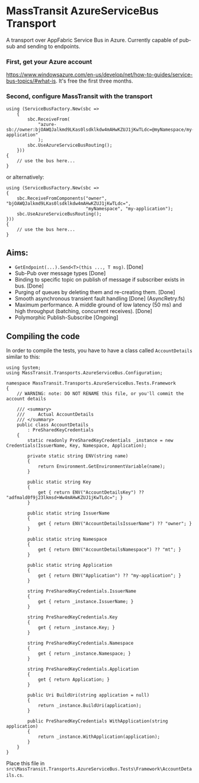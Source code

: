 # MassTransit AzureServiceBus Transport

A transport over AppFabric Service Bus in Azure. Currently capable of pub-sub and sending to endpoints.

### First, get your Azure account 

https://www.windowsazure.com/en-us/develop/net/how-to-guides/service-bus-topics/#what-is. It's free the first three months.

### Second, configure MassTransit with the transport

```
using (ServiceBusFactory.New(sbc =>
	{
		sbc.ReceiveFrom(
			"azure-sb://owner:bjOAWQJalkmd9LKas0lsdklkdw4mAHwKZUJ1jKwTLdc=@myNamespace/my-application"
			);
		sbc.UseAzureServiceBusRouting();
	}))
{
	// use the bus here...
}
```

or alternatively:

```
using (ServiceBusFactory.New(sbc =>
{
	sbc.ReceiveFromComponents("owner", "bjOAWQJalkmd9LKas0lsdklkdw4mAHwKZUJ1jKwTLdc=", 
							  "myNamespace", "my-application");
	sbc.UseAzureServiceBusRouting();
}))
{
	// use the bus here...
}
```

## Aims:

 * `GetEndpoint(...).Send<T>(this ..., T msg)`. [Done]
 * Sub-Pub over message types [Done]
 * Binding to specific topic on publish of message if subscriber exists in bus. [Done]
 * Purging of queues by deleting them and re-creating them. [Done]
 * Smooth asynchronous transient fault handling [Done] (AsyncRetry.fs)
 * Maximum performance. A middle ground of low latency (50 ms) and high throughput (batching, concurrent receives). [Done]
 * Polymorphic Publish-Subscribe [Ongoing] 
 
## Compiling the code

In order to compile the tests, you have to have a class called `AccountDetails` similar to this:

```
using System;
using MassTransit.Transports.AzureServiceBus.Configuration;

namespace MassTransit.Transports.AzureServiceBus.Tests.Framework
{
	// WARNING: note: DO NOT RENAME this file, or you'll commit the account details

	/// <summary>
	/// 	Actual AccountDetails
	/// </summary>
	public class AccountDetails
		: PreSharedKeyCredentials
	{
		static readonly PreSharedKeyCredentials _instance = new Credentials(IssuerName, Key, Namespace, Application);

		private static string ENV(string name)
		{
			return Environment.GetEnvironmentVariable(name);
		}

		public static string Key
		{
			get { return ENV("AccountDetailsKey") ?? "adfmald0f9j23lkmsd+Ww4mAHwKZUJ1jKwTLdc="; }
		}

		public static string IssuerName
		{
			get { return ENV("AccountDetailsIssuerName") ?? "owner"; }
		}

		public static string Namespace
		{
			get { return ENV("AccountDetailsNamespace") ?? "mt"; }
		}

		public static string Application
		{
			get { return ENV("Application") ?? "my-application"; }
		}

		string PreSharedKeyCredentials.IssuerName
		{
			get { return _instance.IssuerName; }
		}

		string PreSharedKeyCredentials.Key
		{
			get { return _instance.Key; }
		}

		string PreSharedKeyCredentials.Namespace
		{
			get { return _instance.Namespace; }
		}

		string PreSharedKeyCredentials.Application
		{
			get { return Application; }
		}

		public Uri BuildUri(string application = null)
		{
			return _instance.BuildUri(application);
		}

		public PreSharedKeyCredentials WithApplication(string application)
		{
			return _instance.WithApplication(application);
		}
	}
}
```

Place this file in `src\MassTransit.Transports.AzureServiceBus.Tests\Framework\AccountDetails.cs`.